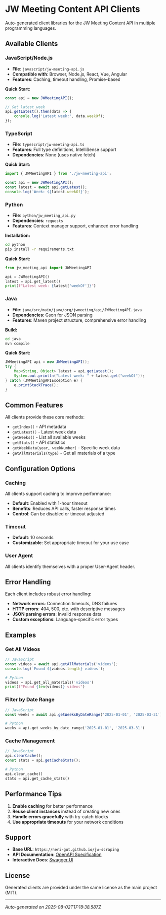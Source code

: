 # JW Meeting Content API Clients

Auto-generated client libraries for the JW Meeting Content API in multiple programming languages.

## Available Clients

### JavaScript/Node.js
- **File**: `javascript/jw-meeting-api.js`
- **Compatible with**: Browser, Node.js, React, Vue, Angular
- **Features**: Caching, timeout handling, Promise-based

**Quick Start:**
```javascript
const api = new JWMeetingAPI();

// Get latest week
api.getLatest().then(data => {
    console.log('Latest week:', data.weekOf);
});
```

### TypeScript
- **File**: `typescript/jw-meeting-api.ts`
- **Features**: Full type definitions, IntelliSense support
- **Dependencies**: None (uses native fetch)

**Quick Start:**
```typescript
import { JWMeetingAPI } from './jw-meeting-api';

const api = new JWMeetingAPI();
const latest = await api.getLatest();
console.log(`Week: ${latest.weekOf}`);
```

### Python
- **File**: `python/jw_meeting_api.py`
- **Dependencies**: `requests`
- **Features**: Context manager support, enhanced error handling

**Installation:**
```bash
cd python
pip install -r requirements.txt
```

**Quick Start:**
```python
from jw_meeting_api import JWMeetingAPI

api = JWMeetingAPI()
latest = api.get_latest()
print(f"Latest week: {latest['weekOf']}")
```

### Java
- **File**: `java/src/main/java/org/jwmeeting/api/JWMeetingAPI.java`
- **Dependencies**: Gson for JSON parsing
- **Features**: Maven project structure, comprehensive error handling

**Build:**
```bash
cd java
mvn compile
```

**Quick Start:**
```java
JWMeetingAPI api = new JWMeetingAPI();
try {
    Map<String, Object> latest = api.getLatest();
    System.out.println("Latest week: " + latest.get("weekOf"));
} catch (JWMeetingAPIException e) {
    e.printStackTrace();
}
```

## Common Features

All clients provide these core methods:

- `getIndex()` - API metadata
- `getLatest()` - Latest week data
- `getWeeks()` - List all available weeks  
- `getStats()` - API statistics
- `getWeekData(year, weekNumber)` - Specific week data
- `getAllMaterials(type)` - Get all materials of a type

## Configuration Options

### Caching
All clients support caching to improve performance:
- **Default**: Enabled with 1-hour timeout
- **Benefits**: Reduces API calls, faster response times
- **Control**: Can be disabled or timeout adjusted

### Timeout
- **Default**: 10 seconds
- **Customizable**: Set appropriate timeout for your use case

### User Agent
All clients identify themselves with a proper User-Agent header.

## Error Handling

Each client includes robust error handling:
- **Network errors**: Connection timeouts, DNS failures
- **HTTP errors**: 404, 500, etc. with descriptive messages  
- **JSON parsing errors**: Invalid response data
- **Custom exceptions**: Language-specific error types

## Examples

### Get All Videos
```javascript
// JavaScript
const videos = await api.getAllMaterials('videos');
console.log(`Found ${videos.length} videos`);
```

```python
# Python
videos = api.get_all_materials('videos')
print(f"Found {len(videos)} videos")
```

### Filter by Date Range
```javascript
// JavaScript
const weeks = await api.getWeeksByDateRange('2025-01-01', '2025-03-31');
```

```python
# Python
weeks = api.get_weeks_by_date_range('2025-01-01', '2025-03-31')
```

### Cache Management
```javascript
// JavaScript
api.clearCache();
const stats = api.getCacheStats();
```

```python
# Python
api.clear_cache()
stats = api.get_cache_stats()
```

## Performance Tips

1. **Enable caching** for better performance
2. **Reuse client instances** instead of creating new ones
3. **Handle errors gracefully** with try-catch blocks
4. **Use appropriate timeouts** for your network conditions

## Support

- **Base URL**: `https://neri-gut.github.io/jw-scraping`
- **API Documentation**: [OpenAPI Specification](../openapi.yaml)
- **Interactive Docs**: [Swagger UI](../docs.html)

## License

Generated clients are provided under the same license as the main project (MIT).

---

*Auto-generated on 2025-08-02T17:18:38.587Z*